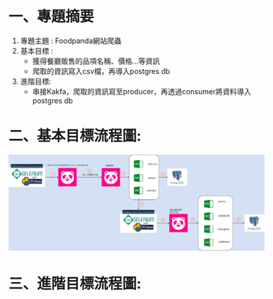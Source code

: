 # 一、專題摘要
1. 專題主題 : Foodpanda網站爬蟲
2. 基本目標 :
   *  獲得餐廳販售的品項名稱、價格…等資訊
   *  爬取的資訊寫入csv檔，再導入postgres db
3. 進階目標:
   * 串接Kakfa，爬取的資訊寫至producer，再透過consumer將資料導入postgres db
# 二、基本目標流程圖:
![link](https://github.com/jack110114201/foodpanda_webscrap/blob/6afd0d1cb0afbc36e153665e94657c638801ec73/upload_image/%E5%9F%BA%E6%9C%AC%E7%9B%AE%E6%A8%99_%E6%B5%81%E7%A8%8B%E5%9C%96.jpg)




# 三、進階目標流程圖:
